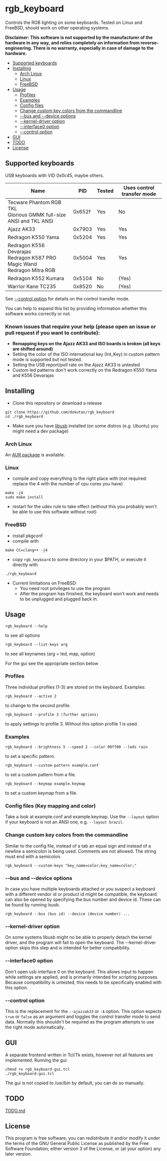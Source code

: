 # rgb_keyboard
Controls the RGB lighting on some keyboards. Tested on Linux and FreeBSD, should work on other operating systems.

**Disclaimer: This software is not supported by the manufacturer of the hardware in any way, and relies completely on information from reverse-engineering. There is no warranty, especially in case of damage to the hardware.**

- [Supported keyboards](#supported-keyboards)
- [Installing](#installing)
	- [Arch Linux](#arch-linux)
	- [Linux](#linux)
	- [FreeBSD](#freebsd)
- [Usage](#usage)
	- [Profiles](#profiles)
	- [Examples](#examples)
	- [Config files](#config-files-key-mapping-and-color)
	- [Change custom key colors from the commandline](#change-custom-key-colors-from-the-commandline)
	- [--bus and --device options](#--bus-and---device-options)
	- [--kernel-driver option](#--kernel-driver-option)
	- [--interface0 option](#--interface0-option)
	- [--control option](#--control-option)
- [GUI](#gui)
- [TODO](#todo)
- [License](#license)

## Supported keyboards
USB keyboards with VID 0x0c45, maybe others.

Name | PID | Tested | Uses control transfer mode
---|---|---|---
Tecware Phantom RGB TKL<br>Glorious GMMK full-size ANSI and TKL ANSI | 0x652f | Yes | No
Ajazz AK33 | 0x7903 | Yes | Yes
Redragon K550 Yama | 0x5204 | Yes | Yes
Redragon K556 Devarajas<br>Redragon K587 PRO Magic Wand<br>Redragon Mitra RGB | 0x5004 | Yes | Yes
Redragon K552 Kumara | 0x5104 | No | (Yes)
Warrior Kane TC235 | 0x8520 | No | (Yes)

See [--control option](#--control-option) for details on the control transfer mode.

You can help to expand this list by providing information whether this software works correctly or not.

### Known issues that require your help (please open an issue or pull request if you want to contribute):
- **Remapping keys on the Ajazz AK33 and ISO boards is broken (all keys are shifted around)**
- Setting the color of the ISO international key (Int_Key) in custom pattern mode is supported but not tested.
- Setting the USB report/poll rate on the Ajazz AK33 is untested
- Custom led patterns don't work correctly on the Redragon K550 Yama and K556 Devarajas

## Installing
- Clone this repository or download a release
```
git clone https://github.com/dokutan/rgb_keyboard
cd ./rgb_keyboard
```
- Make sure you have [libusb](https://libusb.info/) installed (on some distros (e.g. Ubuntu) you might need a dev package)

### Arch Linux
An [AUR package](https://aur.archlinux.org/packages/rgb_keyboard-git/) is available.

### Linux
- compile and copy everything to the right place with (not required: replace the 4 with the number of cpu cores you have)
```
make -j4
sudo make install
```
- restart for the udev rule to take effect (without this you probably won't be able to use this softwate without root)

### FreeBSD
- install pkgconf
- compile with
```
make CC=clang++ -j4
```

- copy ``rgb_keyboard`` to some directory in your $PATH, or execute it directly with
```
./rgb_keyboard
```

- Current limitations on FreeBSD:
	- You need root privileges to use the program
	- After the program has finished, the keyboard won't work and needs to be unplugged and plugged back in.

## Usage

```
rgb_keyboard --help
```
to see all options

```
rgb_keyboard --list-keys arg
```
to see all keynames (arg = led, map, option)

For the gui see the appropriate section below

### Profiles

Three individual profiles (1-3) are stored on the keyboard. Examples:

```
rgb_keyboard --active 2
```
to change to the second profile.

```
rgb_keyboard --profile 3 ⟨further options⟩
```
to apply settings to profile 3. Without this option profile 1 is used.

### Examples

```
rgb_keyboard --brightness 5 --speed 2 --color 00ff00 --leds rain
```
to set a specific pattern.

```
rgb_keyboard --custom-pattern example.conf
```
to set a custom pattern from a file.

```
rgb_keyboard --keymap example.keymap
```
to set a custom keymap from a file.

### Config files (Key mapping and color)
Take a look at example.conf and example.keymap. Use the ``--layout`` option if your keyboard is not an ANSI one, e.g. ``--layout brazil``.

### Change custom key colors from the commandline

Similar to the config file, instead of a tab an equal sign and instead of a newline a semicolon is being used. Comments are not allowed. The string must end with a semicolon.

```
rgb_keyboard --custom-keys "key_name=color;key_name=color;"
```

### --bus and --device options

In case you have multiple keyboards attached or you suspect a keyboard with a different vendor id or product id might be compatible, the keyboard can also be opened by specifying the bus number and device id. These can be found by running lsusb.
```
rgb_keyboard --bus ⟨bus id⟩ --device ⟨device number⟩ ...
```

### --kernel-driver option
On some systems libusb might no be able to properly detach the kernel driver, and the program will fail to open the keyboard. The --kernel-driver option skips this step and is intended for better compatibility.

### --interface0 option
Don't open usb interface 0 on the keyboard. This allows input to happen while settings are applied, and is primarily intended for scripting purposes. Because compatibility is untested, this needs to be specifically enabled with this option.

### --control option
This is the replacement for the ``--ajazzak33`` or ``-A`` option. This option expects ``true`` or ``false`` as an argument and toggles the control transfer mode to send data. Normally this shouldn't be required as the program attempts to use the right mode automatically.

## GUI

A separate frontend written in Tcl/Tk exists, however not all features are implemented. Running the gui:
```
chmod +x rgb_keyboard-gui.tcl
./rgb_keyboard-gui.tcl
```
The gui is not copied to /usr/bin by default, you can do so manually.

## TODO
[TODO.md](https://github.com/dokutan/rgb_keyboard/blob/master/TODO.md)

## License
This program is free software; you can redistribute it and/or modify it under the terms of the GNU General Public License as published by the Free Software Foundation; either version 3 of the License, or (at your option) any later version.

